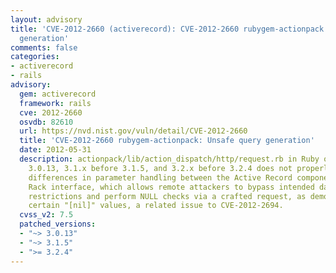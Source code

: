 ```yaml
---
layout: advisory
title: 'CVE-2012-2660 (activerecord): CVE-2012-2660 rubygem-actionpack: Unsafe query
  generation'
comments: false
categories:
- activerecord
- rails
advisory:
  gem: activerecord
  framework: rails
  cve: 2012-2660
  osvdb: 82610
  url: https://nvd.nist.gov/vuln/detail/CVE-2012-2660
  title: 'CVE-2012-2660 rubygem-actionpack: Unsafe query generation'
  date: 2012-05-31
  description: actionpack/lib/action_dispatch/http/request.rb in Ruby on Rails before
    3.0.13, 3.1.x before 3.1.5, and 3.2.x before 3.2.4 does not properly consider
    differences in parameter handling between the Active Record component and the
    Rack interface, which allows remote attackers to bypass intended database-query
    restrictions and perform NULL checks via a crafted request, as demonstrated by
    certain "[nil]" values, a related issue to CVE-2012-2694.
  cvss_v2: 7.5
  patched_versions:
  - "~> 3.0.13"
  - "~> 3.1.5"
  - ">= 3.2.4"
---
```

